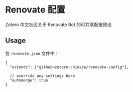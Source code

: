 # Renovate 配置

Zotero 中文社区关于 Renovate Bot 的可共享配置预设

## Usage

在 `renovate.json` 文件中：

```jsonc
{
  "extends": ["github>zotero-chinese/renovate-config"],

  // override any settings here
  "automerge": true
}
```
